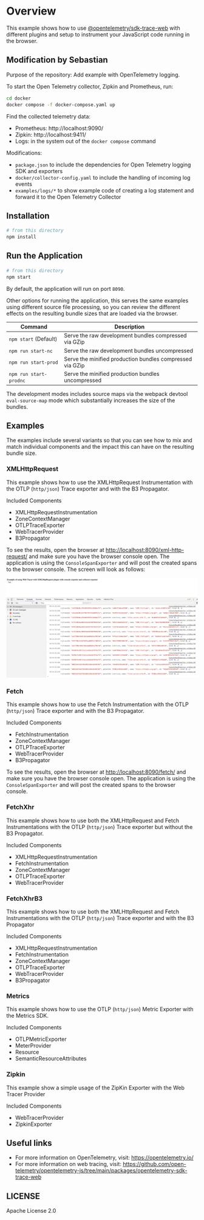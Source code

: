 # Overview

This example shows how to
use [@opentelemetry/sdk-trace-web](https://github.com/open-telemetry/opentelemetry-js/tree/main/packages/opentelemetry-sdk-trace-web)
with different plugins and setup to instrument your JavaScript code running in the browser.

## Modification by Sebastian
Purpose of the repository: Add example with OpenTelemetry logging.

To start the Open Telemetry collector, Zipkin and Prometheus, run:

```sh
cd docker
docker compose -f docker-compose.yaml up
```

Find the collected telemetry data: 
* Prometheus: http://localhost:9090/
* Zipkin: http://localhost:9411/
* Logs: in the system out of the `docker compose` command

Modifications:
* `package.json` to include the dependencies for Open Telemetry logging SDK and exporters
* `docker/collector-config.yaml` to include the handling of incoming log events
* `examples/logs/*` to show example code of creating a log statement and forward it to the Open Telemetry Collector

## Installation

```sh
# from this directory
npm install
```

## Run the Application

```sh
# from this directory
npm start
```

By default, the application will run on port `8090`.

Other options for running the application, this serves the same examples using different source file processing, so you
can review the different effects on the resulting bundle sizes that are loaded via the browser.

| Command                | Description                                               |
|------------------------|-----------------------------------------------------------|
| `npm start` (Default)  | Serve the raw development bundles compressed via GZip     |
| `npm run start-nc`     | Serve the raw development bundles uncompressed            |
| `npm run start-prod`   | Serve the minified production bundles compressed via GZip |
| `npm run start-prodnc` | Serve the minified production bundles uncompressed        |

The development modes includes source maps via the webpack devtool `eval-source-map` mode which substantially increases
the size of the bundles.

## Examples

The examples include several variants so that you can see how to mix and match individual components and the impact this
can have on the resulting bundle size.

### XMLHttpRequest

This example shows how to use the XMLHttpRequest Instrumentation with the OTLP (`http/json`) Trace exporter and with the
B3 Propagator.

Included Components

- XMLHttpRequestInstrumentation
- ZoneContextManager
- OTLPTraceExporter
- WebTracerProvider
- B3Propagator

To see the results, open the browser at <http://localhost:8090/xml-http-request/> and make sure you have the browser
console open. The application is using the `ConsoleSpanExporter` and will post the created spans to the browser console.
The screen will look as follows:

![Screenshot of the running example](images/xml-http-request.png)

### Fetch

This example shows how to use the Fetch Instrumentation with the OTLP (`http/json`) Trace exporter and with the B3
Propagator.

Included Components

- FetchInstrumentation
- ZoneContextManager
- OTLPTraceExporter
- WebTracerProvider
- B3Propagator

To see the results, open the browser at <http://localhost:8090/fetch/> and make sure you have the browser console open.
The application is using the `ConsoleSpanExporter` and will post the created spans to the browser console.

### FetchXhr

This example shows how to use both the XMLHttpRequest and Fetch Instrumentations with the OTLP (`http/json`) Trace
exporter but without the B3 Propagator.

Included Components

- XMLHttpRequestInstrumentation
- FetchInstrumentation
- ZoneContextManager
- OTLPTraceExporter
- WebTracerProvider

### FetchXhrB3

This example shows how to use both the XMLHttpRequest and Fetch Instrumentations with the OTLP (`http/json`) Trace
exporter and with the B3 Propagator

Included Components

- XMLHttpRequestInstrumentation
- FetchInstrumentation
- ZoneContextManager
- OTLPTraceExporter
- WebTracerProvider
- B3Propagator

### Metrics

This example shows how to use the OTLP (`http/json`) Metric Exporter with the Metrics SDK.

Included Components

- OTLPMetricExporter
- MeterProvider
- Resource
- SemanticResourceAttributes

### Zipkin

This example show a simple usage of the ZipKin Exporter with the Web Tracer Provider

Included Components

- WebTracerProvider
- ZipkinExporter

## Useful links

- For more information on OpenTelemetry, visit: <https://opentelemetry.io/>
- For more information on web tracing,
  visit: <https://github.com/open-telemetry/opentelemetry-js/tree/main/packages/opentelemetry-sdk-trace-web>

## LICENSE

Apache License 2.0

